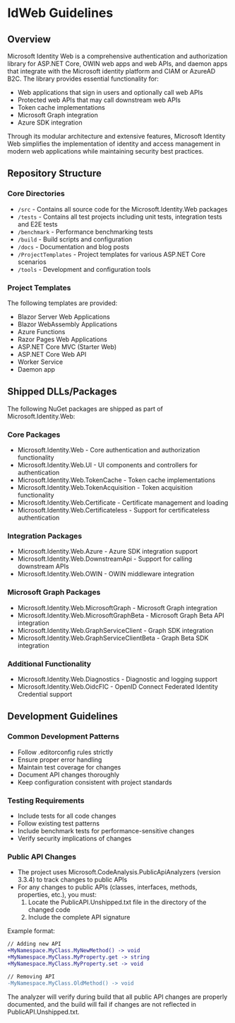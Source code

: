 # IdWeb Guidelines

## Overview

Microsoft Identity Web is a comprehensive authentication and authorization library for ASP.NET Core, OWIN web apps and web APIs, and daemon apps that integrate with the Microsoft identity platform and CIAM or AzureAD B2C. The library provides essential functionality for:

- Web applications that sign in users and optionally call web APIs
- Protected web APIs that may call downstream web APIs
- Token cache implementations
- Microsoft Graph integration
- Azure SDK integration

Through its modular architecture and extensive features, Microsoft Identity Web simplifies the implementation of identity and access management in modern web applications while maintaining security best practices.

## Repository Structure

### Core Directories
- `/src` - Contains all source code for the Microsoft.Identity.Web packages
- `/tests` - Contains all test projects including unit tests, integration tests and E2E tests
- `/benchmark` - Performance benchmarking tests
- `/build` - Build scripts and configuration
- `/docs` - Documentation and blog posts
- `/ProjectTemplates` - Project templates for various ASP.NET Core scenarios
- `/tools` - Development and configuration tools

### Project Templates
The following templates are provided:
- Blazor Server Web Applications
- Blazor WebAssembly Applications
- Azure Functions
- Razor Pages Web Applications
- ASP.NET Core MVC (Starter Web)
- ASP.NET Core Web API
- Worker Service
- Daemon app

## Shipped DLLs/Packages

The following NuGet packages are shipped as part of Microsoft.Identity.Web:

### Core Packages
- Microsoft.Identity.Web - Core authentication and authorization functionality
- Microsoft.Identity.Web.UI - UI components and controllers for authentication
- Microsoft.Identity.Web.TokenCache - Token cache implementations
- Microsoft.Identity.Web.TokenAcquisition - Token acquisition functionality
- Microsoft.Identity.Web.Certificate - Certificate management and loading
- Microsoft.Identity.Web.Certificateless - Support for certificateless authentication

### Integration Packages
- Microsoft.Identity.Web.Azure - Azure SDK integration support
- Microsoft.Identity.Web.DownstreamApi - Support for calling downstream APIs
- Microsoft.Identity.Web.OWIN - OWIN middleware integration

### Microsoft Graph Packages
- Microsoft.Identity.Web.MicrosoftGraph - Microsoft Graph integration
- Microsoft.Identity.Web.MicrosoftGraphBeta - Microsoft Graph Beta API integration
- Microsoft.Identity.Web.GraphServiceClient - Graph SDK integration
- Microsoft.Identity.Web.GraphServiceClientBeta - Graph Beta SDK integration

### Additional Functionality
- Microsoft.Identity.Web.Diagnostics - Diagnostic and logging support
- Microsoft.Identity.Web.OidcFIC - OpenID Connect Federated Identity Credential support

## Development Guidelines

### Common Development Patterns
- Follow .editorconfig rules strictly
- Ensure proper error handling
- Maintain test coverage for changes
- Document API changes thoroughly
- Keep configuration consistent with project standards

### Testing Requirements
- Include tests for all code changes
- Follow existing test patterns
- Include benchmark tests for performance-sensitive changes
- Verify security implications of changes

### Public API Changes
- The project uses Microsoft.CodeAnalysis.PublicApiAnalyzers (version 3.3.4) to track changes to public APIs
- For any changes to public APIs (classes, interfaces, methods, properties, etc.), you must:
  1. Locate the PublicAPI.Unshipped.txt file in the directory of the changed code
  2. Include the complete API signature

Example format:
```diff
// Adding new API
+MyNamespace.MyClass.MyNewMethod() -> void
+MyNamespace.MyClass.MyProperty.get -> string
+MyNamespace.MyClass.MyProperty.set -> void

// Removing API
-MyNamespace.MyClass.OldMethod() -> void
```

The analyzer will verify during build that all public API changes are properly documented, and the build will fail if changes are not reflected in PublicAPI.Unshipped.txt.
